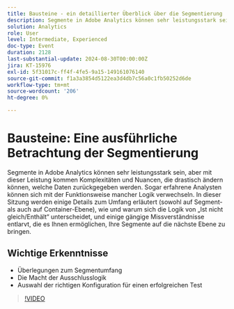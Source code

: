 ```yaml
---
title: Bausteine - ein detaillierter Überblick über die Segmentierung
description: Segmente in Adobe Analytics können sehr leistungsstark sein, aber mit dieser Leistung kommen Komplexitäten und Nuancen, die drastisch ändern können, welche Daten zurückgegeben werden. Sogar erfahrene Analysten können sich mit der Funktionsweise mancher Logik verwechseln. In dieser Sitzung wird etwas über den Umfang nachgedacht (sowohl auf Segment- als auch auf Container-Ebene), wie und warum sich die Ausschlusslogik von „Ist nicht gleich/Enthält“ unterscheidet, und es werden einige gängige Missverständnisse entlarvt, die es Ihnen ermöglichen, Ihre Segmente auf die nächste Ebene zu bringen.Zu den wichtigsten Erkenntnissen gehören Überlegungen zum Segmentumfang- Die Macht der Ausschlusslogik- Auswahl der richtigen Konfiguration für den Erfolg
solution: Analytics
role: User
level: Intermediate, Experienced
doc-type: Event
duration: 2128
last-substantial-update: 2024-08-30T00:00:00Z
jira: KT-15976
exl-id: 5f31017c-ff4f-4fe5-9a15-149161076140
source-git-commit: f1a3a3854d5122ea3d4db7c56a0c1fb50252d6de
workflow-type: tm+mt
source-wordcount: '206'
ht-degree: 0%

---
```


# Bausteine: Eine ausführliche Betrachtung der Segmentierung

Segmente in Adobe Analytics können sehr leistungsstark sein, aber mit dieser Leistung kommen Komplexitäten und Nuancen, die drastisch ändern können, welche Daten zurückgegeben werden. Sogar erfahrene Analysten können sich mit der Funktionsweise mancher Logik verwechseln. In dieser Sitzung werden einige Details zum Umfang erläutert (sowohl auf Segment- als auch auf Container-Ebene), wie und warum sich die Logik von „Ist nicht gleich/Enthält“ unterscheidet, und einige gängige Missverständnisse entlarvt, die es Ihnen ermöglichen, Ihre Segmente auf die nächste Ebene zu bringen.

## Wichtige Erkenntnisse

* Überlegungen zum Segmentumfang
* Die Macht der Ausschlusslogik
* Auswahl der richtigen Konfiguration für einen erfolgreichen Test

>[!VIDEO](https://video.tv.adobe.com/v/3432748/?learn=on)
